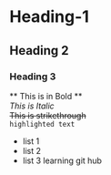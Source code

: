 # Heading-1
## Heading 2
### Heading 3
** This is in Bold **
<br/>
_This is Italic_
<br/>
~~This is strikethrough~~
<br/>
`highlighted text`
- list 1
- list 2
- list 3
learning git hub

